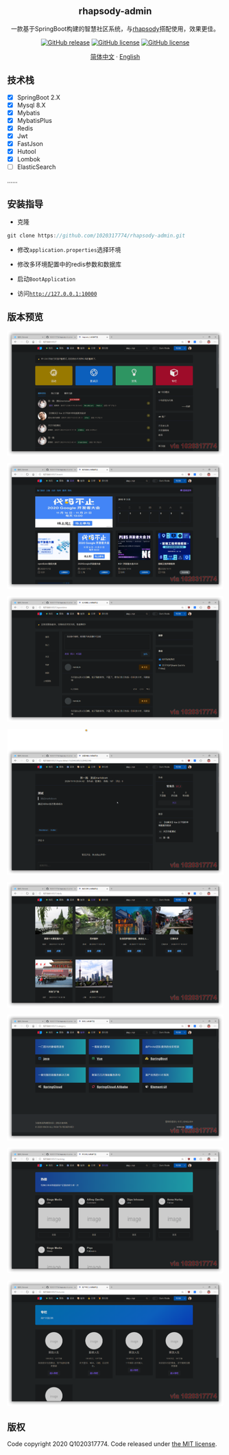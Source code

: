 <div align="center">
    <h2>rhapsody-admin</h2>
    <p>
        一款基于SpringBoot构建的智慧社区系统，与<a href="https://github.com/1020317774/rhapsody" target="_blank">rhapsody</a>搭配使用，效果更佳。
    </p>
    <p>
        <a href="https://github.com/1020317774/rhapsody-admin/stargazers"><img alt="GitHub release" src="https://img.shields.io/github/release/1020317774/rhapsody-admin?style=flat-square&logo=Ren'py"></a>
        <a href="https://github.com/1020317774/rhapsody-admin/blob/main/LICENSE"><img alt="GitHub license" src="https://img.shields.io/github/license/1020317774/rhapsody-admin"></a>
        <a href="https://github.com/1020317774/rhapsody-admin/blob/main/LICENSE"><img alt="GitHub license" src="https://img.shields.io/github/release/jgthms/bulma?style=flat-square&logo=Bulma"></a>
    </p>
    <p>
        <a href="./README.md">简体中文</a>
        ·
        <a href="./README_EN.md">English</a>
    </p>
</div>

## 技术栈

- [x] SpringBoot 2.X
- [x] Mysql 8.X
- [x] Mybatis
- [x] MybatisPlus
- [x] Redis
- [x] Jwt
- [x] FastJson
- [x] Hutool
- [x] Lombok
- [ ] ElasticSearch

……

## 安装指导

- 克隆
```java
git clone https://github.com/1020317774/rhapsody-admin.git
```

- 修改`application.properties`选择环境

- 修改多环境配置中的redis参数和数据库

- 启动`BootApplication`

- 访问[`http://127.0.0.1:10000`](http://127.0.0.1:10000)

## 版本预览

![首页面](./preview/index.png)

![活动](./preview/event.png)

![摸鱼](./preview/moyu.png)

![详情页](./preview/detail.png)

![我的日常](./preview/daily.png)

![分类](./preview/category.png)

![排行榜](./preview/top.png)

![专栏](./preview/column.png)

## 版权

Code copyright 2020 Q1020317774. Code released under [the MIT license](https://github.com/jgthms/bulma/blob/master/LICENSE).
